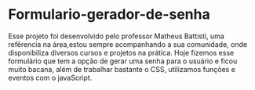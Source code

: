 # Formulario-gerador-de-senha
Esse projeto foi desenvolvido pelo professor Matheus Battisti, uma refêrencia na área,estou sempre acompanhando a sua comunidade, onde disponibiliza diversos cursos e projetos na prática. Hoje fizemos esse formulário que tem a opção de gerar uma senha para o usuário e ficou muito bacana, além de trabalhar bastante o CSS, utilizamos funções e eventos com o javaScript. 
